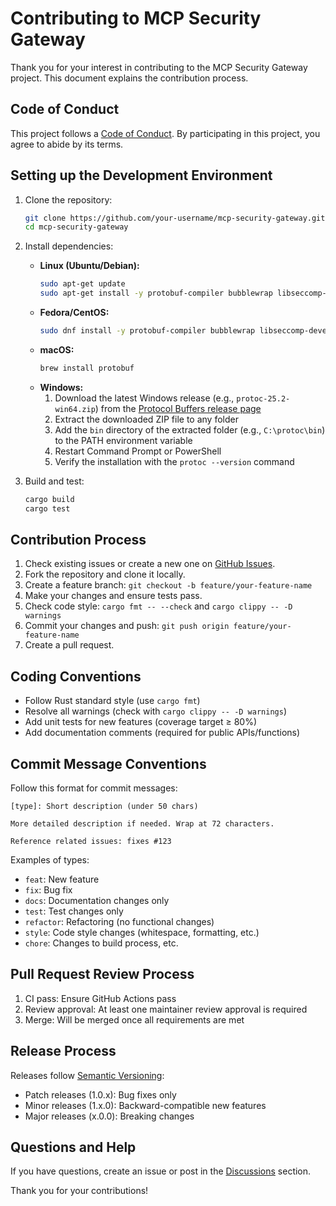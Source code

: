 # Contributing to MCP Security Gateway

Thank you for your interest in contributing to the MCP Security Gateway project. This document explains the contribution process.

## Code of Conduct

This project follows a [Code of Conduct](CODE_OF_CONDUCT.md). By participating in this project, you agree to abide by its terms.

## Setting up the Development Environment

1. Clone the repository:
   ```bash
   git clone https://github.com/your-username/mcp-security-gateway.git
   cd mcp-security-gateway
   ```

2. Install dependencies:
   - **Linux (Ubuntu/Debian):**
     ```bash
     sudo apt-get update
     sudo apt-get install -y protobuf-compiler bubblewrap libseccomp-dev
     ```
   - **Fedora/CentOS:**
     ```bash
     sudo dnf install -y protobuf-compiler bubblewrap libseccomp-devel
     ```
   - **macOS:**
     ```bash
     brew install protobuf
     ```
   - **Windows:**
     1. Download the latest Windows release (e.g., `protoc-25.2-win64.zip`) from the [Protocol Buffers release page](https://github.com/protocolbuffers/protobuf/releases)
     2. Extract the downloaded ZIP file to any folder
     3. Add the `bin` directory of the extracted folder (e.g., `C:\protoc\bin`) to the PATH environment variable
     4. Restart Command Prompt or PowerShell
     5. Verify the installation with the `protoc --version` command

3. Build and test:
   ```bash
   cargo build
   cargo test
   ```

## Contribution Process

1. Check existing issues or create a new one on [GitHub Issues](https://github.com/your-username/mcp-security-gateway/issues).
2. Fork the repository and clone it locally.
3. Create a feature branch: `git checkout -b feature/your-feature-name`
4. Make your changes and ensure tests pass.
5. Check code style: `cargo fmt -- --check` and `cargo clippy -- -D warnings`
6. Commit your changes and push: `git push origin feature/your-feature-name`
7. Create a pull request.

## Coding Conventions

- Follow Rust standard style (use `cargo fmt`)
- Resolve all warnings (check with `cargo clippy -- -D warnings`)
- Add unit tests for new features (coverage target ≥ 80%)
- Add documentation comments (required for public APIs/functions)

## Commit Message Conventions

Follow this format for commit messages:
```
[type]: Short description (under 50 chars)

More detailed description if needed. Wrap at 72 characters.

Reference related issues: fixes #123
```

Examples of types:
- `feat`: New feature
- `fix`: Bug fix
- `docs`: Documentation changes only
- `test`: Test changes only
- `refactor`: Refactoring (no functional changes)
- `style`: Code style changes (whitespace, formatting, etc.)
- `chore`: Changes to build process, etc.

## Pull Request Review Process

1. CI pass: Ensure GitHub Actions pass
2. Review approval: At least one maintainer review approval is required
3. Merge: Will be merged once all requirements are met

## Release Process

Releases follow [Semantic Versioning](https://semver.org/):
- Patch releases (1.0.x): Bug fixes only
- Minor releases (1.x.0): Backward-compatible new features
- Major releases (x.0.0): Breaking changes

## Questions and Help

If you have questions, create an issue or post in the [Discussions](https://github.com/your-username/mcp-security-gateway/discussions) section.

Thank you for your contributions! 